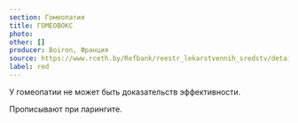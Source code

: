 ```yaml
---
section: Гомеопатия
title: ГОМЕОВОКС
photo:
other: []
producer: Boiron, Франция
source: https://www.rceth.by/Refbank/reestr_lekarstvennih_sredstv/details/5471_02_07_12_17
label: red
---
```


У гомеопатии не может быть доказательств эффективности.

Прописывают при ларингите.
